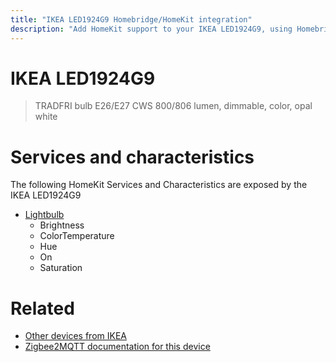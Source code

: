 ```yaml
---
title: "IKEA LED1924G9 Homebridge/HomeKit integration"
description: "Add HomeKit support to your IKEA LED1924G9, using Homebridge, Zigbee2MQTT and homebridge-z2m."
---
```

<!---
This file has been GENERATED using src/docgen/docgen.ts
DO NOT EDIT THIS FILE MANUALLY!
-->
# IKEA LED1924G9
> TRADFRI bulb E26/E27 CWS 800/806 lumen, dimmable, color, opal white


# Services and characteristics
The following HomeKit Services and Characteristics are exposed by
the IKEA LED1924G9

* [Lightbulb](../../light.md)
  * Brightness
  * ColorTemperature
  * Hue
  * On
  * Saturation


# Related
* [Other devices from IKEA](../index.md#ikea)
* [Zigbee2MQTT documentation for this device](https://www.zigbee2mqtt.io/devices/LED1924G9.html)